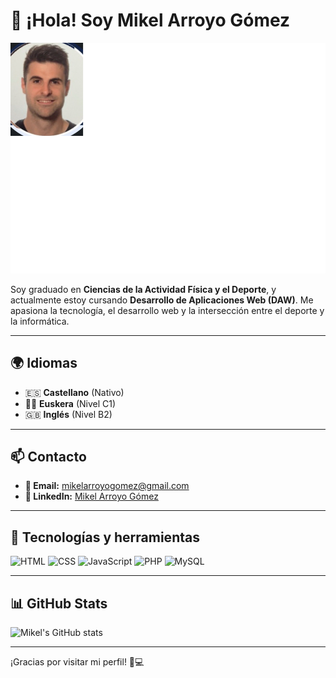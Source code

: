 # 👋 ¡Hola! Soy Mikel Arroyo Gómez

![Mi foto de perfil](avatar.png)


Soy graduado en **Ciencias de la Actividad Física y el Deporte**, y actualmente estoy cursando **Desarrollo de Aplicaciones Web (DAW)**. Me apasiona la tecnología, el desarrollo web y la intersección entre el deporte y la informática.

---

## 🌍 Idiomas
- 🇪🇸 **Castellano** (Nativo)
- 🏴‍☠️ **Euskera** (Nivel C1)
- 🇬🇧 **Inglés** (Nivel B2)

---

## 📫 Contacto
- **📧 Email:** [mikelarroyogomez@gmail.com](mailto:mikelarroyogomez@gmail.com)
- **🔗 LinkedIn:** [Mikel Arroyo Gómez](https://www.linkedin.com/in/mikel-arroyo-gomez-185a52130/)

---

## 🚀 Tecnologías y herramientas
  
![HTML](https://img.shields.io/badge/HTML5-E34F26?style=for-the-badge&logo=html5&logoColor=white)
![CSS](https://img.shields.io/badge/CSS3-1572B6?style=for-the-badge&logo=css3&logoColor=white)
![JavaScript](https://img.shields.io/badge/JavaScript-F7DF1E?style=for-the-badge&logo=javascript&logoColor=black)
![PHP](https://img.shields.io/badge/PHP-777BB4?style=for-the-badge&logo=php&logoColor=white)
![MySQL](https://img.shields.io/badge/MySQL-4479A1?style=for-the-badge&logo=mysql&logoColor=white)

---

## 📊 GitHub Stats
![Mikel's GitHub stats](https://github-readme-stats.vercel.app/api?username=mikelarroyogomez&show_icons=true&theme=radical)

---

¡Gracias por visitar mi perfil! 🚀💻
